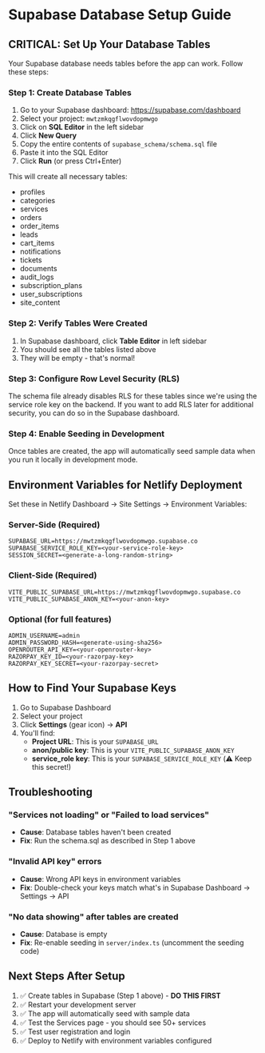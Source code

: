 # Supabase Database Setup Guide

## CRITICAL: Set Up Your Database Tables

Your Supabase database needs tables before the app can work. Follow these steps:

### Step 1: Create Database Tables

1. Go to your Supabase dashboard: https://supabase.com/dashboard
2. Select your project: `mwtzmkqgflwovdopmwgo`
3. Click on **SQL Editor** in the left sidebar
4. Click **New Query**
5. Copy the entire contents of `supabase_schema/schema.sql` file
6. Paste it into the SQL Editor
7. Click **Run** (or press Ctrl+Enter)

This will create all necessary tables:
- profiles
- categories
- services
- orders
- order_items
- leads
- cart_items
- notifications
- tickets
- documents
- audit_logs
- subscription_plans
- user_subscriptions
- site_content

### Step 2: Verify Tables Were Created

1. In Supabase dashboard, click **Table Editor** in left sidebar
2. You should see all the tables listed above
3. They will be empty - that's normal!

### Step 3: Configure Row Level Security (RLS)

The schema file already disables RLS for these tables since we're using the service role key on the backend. If you want to add RLS later for additional security, you can do so in the Supabase dashboard.

### Step 4: Enable Seeding in Development

Once tables are created, the app will automatically seed sample data when you run it locally in development mode.

## Environment Variables for Netlify Deployment

Set these in Netlify Dashboard → Site Settings → Environment Variables:

### Server-Side (Required)
```
SUPABASE_URL=https://mwtzmkqgflwovdopmwgo.supabase.co
SUPABASE_SERVICE_ROLE_KEY=<your-service-role-key>
SESSION_SECRET=<generate-a-long-random-string>
```

### Client-Side (Required)
```
VITE_PUBLIC_SUPABASE_URL=https://mwtzmkqgflwovdopmwgo.supabase.co
VITE_PUBLIC_SUPABASE_ANON_KEY=<your-anon-key>
```

### Optional (for full features)
```
ADMIN_USERNAME=admin
ADMIN_PASSWORD_HASH=<generate-using-sha256>
OPENROUTER_API_KEY=<your-openrouter-key>
RAZORPAY_KEY_ID=<your-razorpay-key>
RAZORPAY_KEY_SECRET=<your-razorpay-secret>
```

## How to Find Your Supabase Keys

1. Go to Supabase Dashboard
2. Select your project
3. Click **Settings** (gear icon) → **API**
4. You'll find:
   - **Project URL**: This is your `SUPABASE_URL`
   - **anon/public key**: This is your `VITE_PUBLIC_SUPABASE_ANON_KEY`
   - **service_role key**: This is your `SUPABASE_SERVICE_ROLE_KEY` (⚠️ Keep this secret!)

## Troubleshooting

### "Services not loading" or "Failed to load services"
- **Cause**: Database tables haven't been created
- **Fix**: Run the schema.sql as described in Step 1 above

### "Invalid API key" errors
- **Cause**: Wrong API keys in environment variables
- **Fix**: Double-check your keys match what's in Supabase Dashboard → Settings → API

### "No data showing" after tables are created
- **Cause**: Database is empty
- **Fix**: Re-enable seeding in `server/index.ts` (uncomment the seeding code)

## Next Steps After Setup

1. ✅ Create tables in Supabase (Step 1 above) - **DO THIS FIRST**
2. ✅ Restart your development server
3. ✅ The app will automatically seed with sample data
4. ✅ Test the Services page - you should see 50+ services
5. ✅ Test user registration and login
6. ✅ Deploy to Netlify with environment variables configured
